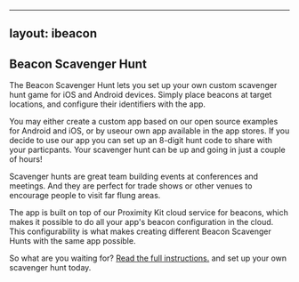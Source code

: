 
---
layout: ibeacon
---


## Beacon Scavenger Hunt

The Beacon Scavenger Hunt lets you set up your own custom scavenger hunt game for iOS and Android devices.  Simply place beacons at target locations, and configure their identifiers with the app.

You may either create a custom app based on our open source examples for Android and iOS, or by useour own app available in the app stores.  If you decide to use our app you can set up an 8-digit hunt code to share with your particpants.  Your scavenger hunt can be up and going in just a couple of hours!

Scavenger hunts are great team building events at conferences and meetings.  And they are perfect for trade shows or other venues to encourage people to visit far flung areas.

The app is built on top of our Proximity Kit cloud service for beacons, which makes it possible to do all your app's beacon configuration in the cloud.  This configurability is what makes creating different Beacon Scavenger Hunts with the same app possible.

So what are you waiting for?  [Read the full instructions.](instructions.html) and set up your own scavenger hunt today.
